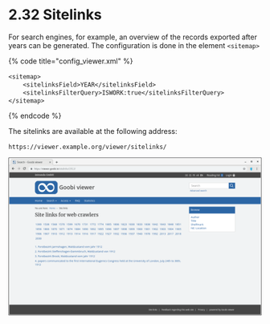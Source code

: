 # 2.32 Sitelinks

For search engines, for example, an overview of the records exported after years can be generated. The configuration is done in the element `<sitemap>`

{% code title="config\_viewer.xml" %}
```markup
<sitemap>
    <sitelinksField>YEAR</sitelinksField>
    <sitelinksFilterQuery>ISWORK:true</sitelinksFilterQuery>
</sitemap>
```
{% endcode %}

The sitelinks are available at the following address:

```text
https://viewer.example.org/viewer/sitelinks/
```

![The link to the site on the left side is usually present in the footer.](../.gitbook/assets/2.32.png)

